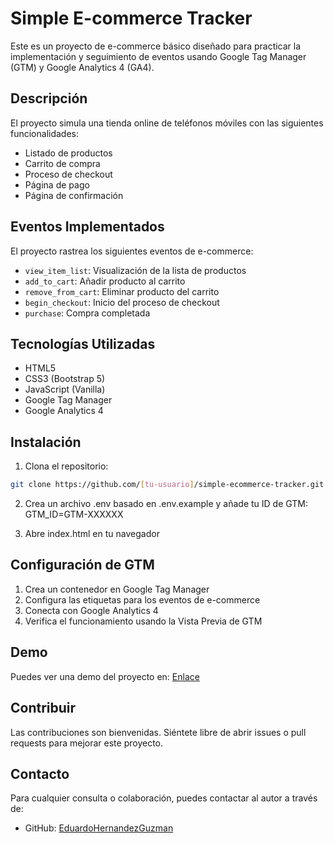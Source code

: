 # Simple E-commerce Tracker

Este es un proyecto de e-commerce básico diseñado para practicar la implementación y seguimiento de eventos usando Google Tag Manager (GTM) y Google Analytics 4 (GA4).

## Descripción

El proyecto simula una tienda online de teléfonos móviles con las siguientes funcionalidades:
- Listado de productos
- Carrito de compra
- Proceso de checkout
- Página de pago
- Página de confirmación

## Eventos Implementados

El proyecto rastrea los siguientes eventos de e-commerce:
- `view_item_list`: Visualización de la lista de productos
- `add_to_cart`: Añadir producto al carrito
- `remove_from_cart`: Eliminar producto del carrito
- `begin_checkout`: Inicio del proceso de checkout
- `purchase`: Compra completada

## Tecnologías Utilizadas

- HTML5
- CSS3 (Bootstrap 5)
- JavaScript (Vanilla)
- Google Tag Manager
- Google Analytics 4

## Instalación

1. Clona el repositorio:
```bash
git clone https://github.com/[tu-usuario]/simple-ecommerce-tracker.git
```

2. Crea un archivo .env basado en .env.example y añade tu ID de GTM:
GTM_ID=GTM-XXXXXX

3. Abre index.html en tu navegador

## Configuración de GTM
1. Crea un contenedor en Google Tag Manager
2. Configura las etiquetas para los eventos de e-commerce
3. Conecta con Google Analytics 4
4. Verifica el funcionamiento usando la Vista Previa de GTM

## Demo
Puedes ver una demo del proyecto en: [Enlace](https://eduardohernandezguzman.github.io/simple-ecommerce-tracker/) 

## Contribuir

Las contribuciones son bienvenidas. Siéntete libre de abrir issues o pull requests para mejorar este proyecto.

## Contacto

Para cualquier consulta o colaboración, puedes contactar al autor a través de:

- GitHub: [EduardoHernandezGuzman](https://github.com/EduardoHernandezGuzman)